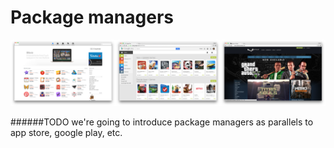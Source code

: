 Package managers
================

![](img/managers.png)

######TODO we're going to introduce package managers as parallels to app store, google play, etc.

